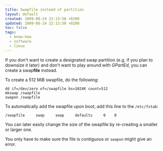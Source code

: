 ```yaml
---
title: Swapfile instead of partition
layout: default
created: 2009-08-24 22:13:58 +0200
updated: 2009-08-24 22:13:58 +0200
toc: false
tags:
  - know-how
  - software
  - linux
---
```

If you don't want to create a designated swap partition (e.g. if you plan to downsize it later) and don't want to play
around with *GPartEd*, you can create a swap**file** instead.

To create a 512 MiB swapfile, do the following:

    dd if=/dev/zero of=/swapfile bs=1024K count=512
    mkswap /swapfile
    swapon /swapfile

To automatically add the swapfile upon boot, add this line to the `/etc/fstab`:

    /swapfile     swap     swap     defaults     0    0


You can later easily change the size of the swapfile by re-creating a smaller or larger one.

You only have to make sure the file is contiguous or `swapon` might give an error.
